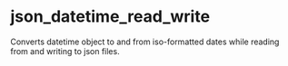 # json_datetime_read_write
Converts datetime object to and from iso-formatted dates while reading from and writing to json files.

